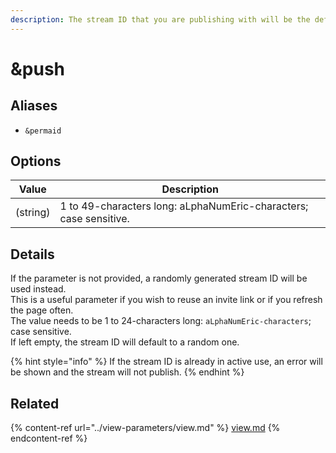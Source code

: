 ```yaml
---
description: The stream ID that you are publishing with will be the defined value
---
```


# \&push

## Aliases

* `&permaid`

## Options

| Value    | Description                                                       |
| -------- | ----------------------------------------------------------------- |
| (string) | 1 to 49-characters long: aLphaNumEric-characters; case sensitive. |

## Details

If the parameter is not provided, a randomly generated stream ID will be used instead.\
This is a useful parameter if you wish to reuse an invite link or if you refresh the page often.\
The value needs to be 1 to 24-characters long: `aLphaNumEric-characters`; case sensitive.\
If left empty, the stream ID will default to a random one.

{% hint style="info" %}
If the stream ID is already in active use, an error will be shown and the stream will not publish.
{% endhint %}

## Related

{% content-ref url="../view-parameters/view.md" %}
[view.md](../view-parameters/view.md)
{% endcontent-ref %}
